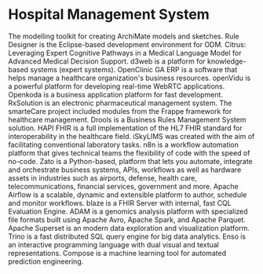 # Hospital Management System

The modelling toolkit for creating ArchiMate models and sketches. Rule Designer is the Eclipse-based development environment for ODM. Citrus: Leveraging Expert Cognitive Pathways in a Medical Language Model for Advanced Medical Decision Support. d3web is a platform for knowledge-based systems (expert systems). OpenClinic GA ERP is a software that helps manage a healthcare organization's business resources. openVidu is a powerful platform for developing real-time WebRTC applications. Openkoda is a business application platform for fast development. RxSolution is an electronic pharmaceutical management system. The smarteCare project included modules from the Frappe framework for healthcare management. Drools is a Business Rules Management System solution. HAPI FHIR is a full implementation of the HL7 FHIR standard for interoperability in the healthcare field. iSkyLIMS was created with the aim of facilitating conventional laboratory tasks. n8n is a workflow automation platform that gives technical teams the flexibility of code with the speed of no-code. Zato is a Python-based, platform that lets you automate, integrate and orchestrate business systems, APIs, workflows as well as hardware assets in industries such as airports, defense, health care, telecommunications, financial services, government and more. Apache Airflow is a scalable, dynamic and extensible platform to author, schedule and monitor workflows. blaze is a FHIR Server with internal, fast CQL Evaluation Engine. ADAM is a genomics analysis platform with specialized file formats built using Apache Avro, Apache Spark, and Apache Parquet. Apache Superset is an modern data exploration and visualization platform. Trino is a fast distributed SQL query engine for big data analytics. Enso is an interactive programming language with dual visual and textual representations. Compose is a machine learning tool for automated prediction engineering.